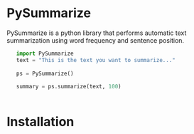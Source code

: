 # PySummarize
PySummarize is a python library that performs automatic text summarization using word frequency and sentence position.

```python
   import PySummarize
   text = "This is the text you want to summarize..."
   
   ps = PySummarize()
   
   summary = ps.summarize(text, 100) 
   
```

# Installation


